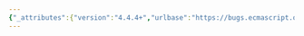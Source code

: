 ```yaml
---
{"_attributes":{"version":"4.4.4+","urlbase":"https://bugs.ecmascript.org/","maintainer":"dherman@mozilla.com"},"bug":{"bug_id":3475,"creation_ts":"2014-12-17 19:19:00 -0800","short_desc":"Annex E misplaced comma","delta_ts":"2014-12-23 20:23:26 -0800","product":"Draft for 6th Edition","component":"editorial issue","version":"Rev 29: December 06, 2014 Draft","rep_platform":"All","op_sys":"All","bug_status":"RESOLVED","resolution":"FIXED","priority":"Normal","bug_severity":"trivial","everconfirmed":true,"reporter":{"uid":"bugs.ecmascript","name":"Michael Ficarra"},"assigned_to":{"uid":"allen","name":"Allen Wirfs-Brock"},"long_desc":[{"commentid":11089,"comment_count":0,"who":{"uid":"bugs.ecmascript","name":"Michael Ficarra"},"bug_when":"2014-12-17 19:19:23 -0800","thetext":"Annex E contains an item with the text \"12.14.1: In Edition 6, strict mode code containing an assignment to an immutable binding such as the function name of a FunctionExpression does not produce, an early error.\". The comma should be removed."},{"commentid":11103,"comment_count":1,"who":{"uid":"allen","name":"Allen Wirfs-Brock"},"bug_when":"2014-12-18 08:49:25 -0800","thetext":"fixed in rev30 editor's draft"},{"commentid":11159,"comment_count":2,"who":{"uid":"allen","name":"Allen Wirfs-Brock"},"bug_when":"2014-12-23 20:23:26 -0800","thetext":"fixed in rev30"}]}}
---
```

